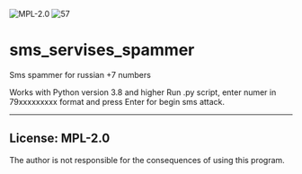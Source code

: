 ![MPL-2.0](https://img.shields.io/badge/License%3A-MPL--2.0-green) ![57](https://img.shields.io/badge/Services%3A-57-blue)

# sms_servises_spammer
Sms spammer for russian +7 numbers

Works with Python version 3.8 and higher
Run .py script, enter numer in 79xxxxxxxxx format and press Enter for begin sms attack.

-----------------------------------------------------
## License: MPL-2.0
The author is not responsible for the consequences of using this program.
